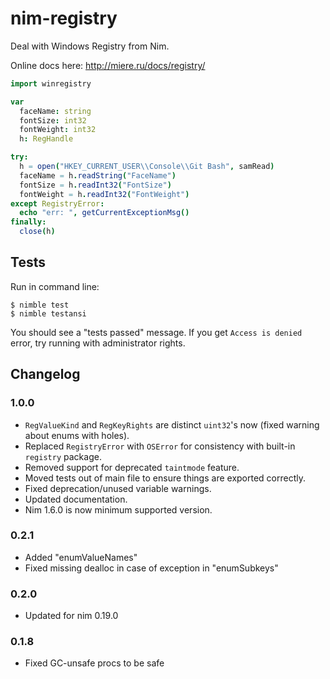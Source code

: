# nim-registry

Deal with Windows Registry from Nim.

Online docs here: http://miere.ru/docs/registry/

```nim
import winregistry

var
  faceName: string
  fontSize: int32
  fontWeight: int32
  h: RegHandle

try:
  h = open("HKEY_CURRENT_USER\\Console\\Git Bash", samRead)
  faceName = h.readString("FaceName")
  fontSize = h.readInt32("FontSize")
  fontWeight = h.readInt32("FontWeight")
except RegistryError:
  echo "err: ", getCurrentExceptionMsg()
finally:
  close(h)
```

## Tests
Run in command line:
```
$ nimble test
$ nimble testansi
```
You should see a "tests passed" message. If you get `Access is denied` error, try running with administrator rights.

## Changelog
### 1.0.0
- `RegValueKind` and `RegKeyRights` are distinct `uint32`'s now (fixed warning about enums with holes).
- Replaced `RegistryError` with `OSError` for consistency with built-in `registry` package.
- Removed support for deprecated `taintmode` feature.
- Moved tests out of main file to ensure things are exported correctly.
- Fixed deprecation/unused variable warnings.
- Updated documentation.
- Nim 1.6.0 is now minimum supported version.

### 0.2.1
- Added "enumValueNames"
- Fixed missing dealloc in case of exception in "enumSubkeys"

### 0.2.0
- Updated for nim 0.19.0

### 0.1.8
- Fixed GC-unsafe procs to be safe

